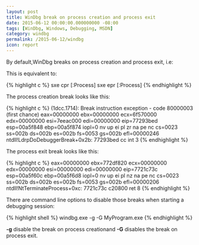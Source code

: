 ```yaml
---
layout: post
title: WinDbg break on process creation and process exit
date: 2015-06-12 00:00:00.000000000 -08:00
tags: [WinDbg, Windows, Debugging, MSDN]
category: windbg
permalink: /2015-06-12/windbg
icon: report
---
```


By default,WinDbg breaks on process creation and process exit, i.e:

This is equivalent to:


{% highlight c %}
sxe cpr [:Process] 
sxe epr [:Process]
{% endhighlight %}


The process creation break looks like this:


{% highlight c %}
(1dcc.1714): Break instruction exception - code 80000003 (first chance)
eax=00000000 ebx=00000000 ecx=6f570000 edx=00000000 esi=7eeac000 edi=00000000
eip=77293bed esp=00a5f848 ebp=00a5f874 iopl=0         nv up ei pl zr na pe nc
cs=0023  ss=002b  ds=002b  es=002b  fs=0053  gs=002b             efl=00000246
ntdll!LdrpDoDebuggerBreak+0x2b:
77293bed cc              int     3
{% endhighlight %}


The process exit break looks like this:


{% highlight c %}
eax=00000000 ebx=772df820 ecx=00000000 edx=00000000 esi=00000000 edi=00000000
eip=7721c73c esp=00a5f60c ebp=00a5f6d8 iopl=0         nv up ei pl nz na pe nc
cs=0023  ss=002b  ds=002b  es=002b  fs=0053  gs=002b             efl=00000206
ntdll!NtTerminateProcess+0xc:
7721c73c c20800          ret     8
{% endhighlight %}


There are command line options to disable those breaks when starting a debugging session:

{% highlight shell %}
windbg.exe -g -G MyProgram.exe
{% endhighlight %}

**-g** disable the break on process creationand **-G** disables the break on process exit.




[msdn_json]: https://msdn.microsoft.com/en-us/library/windows/apps/xaml/hh770289.aspx

